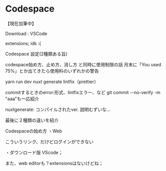 # Codespace
【現在加筆中】




Download : VSCode

extensions; idk :(


Codespace 設定(2種類ある旨)


codespace始め方、止め方、消し方
と同時に使用制限の話
月末に「You used 75%」とか出てきたら使用料のいずれかの警告


yarn run dev
nuxt generate
lintfix（prettier）

commitするときのerror:形式、lintfixエラー、など
git commit --no-verify -m "aaa"も一応紹介


nuxtgenerate: コンパイルされたver.
説明むずいな…

最後に２種類の違いを紹介


Codespaceの始め方
・Web

こういうリンク、だけどログインができない

・ダウンロード版
VScode；






また、web editorも？extensionsはないけどね；




